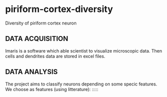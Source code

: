 # piriform-cortex-diversity
Diversity of piriform cortex neuron 

## DATA ACQUISITION
Imaris is a software which able scientist to visualize microscopic data. 
Then cells and dendrites data are stored in excel files.

## DATA ANALYSIS
The project aims to classify neurons depending on some specic features.
We choose as features (using litterature):
:::::
